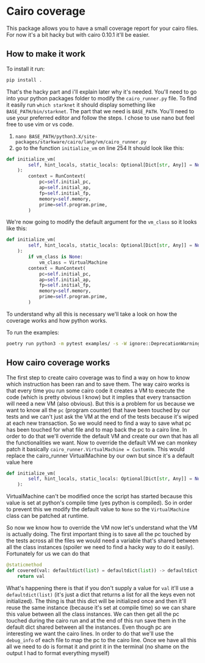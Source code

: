 # Cairo coverage

This package allows you to have a small coverage report for your cairo files. For now it's a bit hacky but with cairo 0.10.1 it'll be easier.

## How to make it work

To install it run:

```sh
pip install .
```

That's the hacky part and i'll explain later why it's needed. You'll need to go into your python packages folder to modify the `cairo_runner.py` file. To find it easily run `which starknet` it should display something like `BASE_PATH/bin/starknet`. The part that we need is `BASE_PATH`. You'll need to use your preferred editor and follow the steps. I chose to use nano but feel free to use vim or vs code.

1. `nano BASE_PATH/python3.X/site-packages/starkware/cairo/lang/vm/cairo_runner.py`
2. go to the function `initialize_vm` on line 254
It should look like this:

```py
def initialize_vm(
        self, hint_locals, static_locals: Optional[Dict[str, Any]] = None, vm_class=VirtualMachine
    ):
        context = RunContext(
            pc=self.initial_pc,
            ap=self.initial_ap,
            fp=self.initial_fp,
            memory=self.memory,
            prime=self.program.prime,
        )
```

We're now going to modify the default argument for the `vm_class` so it looks like this:

```py
def initialize_vm(
        self, hint_locals, static_locals: Optional[Dict[str, Any]] = None, vm_class=None
    ):
        if vm_class is None:
            vm_class = VirtualMachine
        context = RunContext(
            pc=self.initial_pc,
            ap=self.initial_ap,
            fp=self.initial_fp,
            memory=self.memory,
            prime=self.program.prime,
        )
```

To understand why all this is necessary we'll take a look on how the coverage works and how python works.

To run the examples:

```sh
poetry run python3 -m pytest examples/ -s -W ignore::DeprecationWarning
```

## How cairo coverage works

The first step to create cairo coverage was to find a way on how to know which instruction has been ran and to save them. The way cairo works is that every time you run some cairo code it creates a VM to execute the code (which is pretty obvious I know) but it implies that every transaction will need a new VM (also obvious). But this is a problem for us because we want to know all the `pc` (program counter) that have been touched by our tests and we can't just ask the VM at the end of the tests because it's wiped at each new transaction. So we would need to find a way to save what pc has been touched for what file and to map back the pc to a cairo line. In order to do that we'll override the default VM and create our own that has all the functionalities we want. Now to override the default VM we can monkey patch it basically `cairo_runner.VirtualMachine = CustomVm`. This would replace the cairo_runner VirtualMachine by our own but since it's a default value here

```py
def initialize_vm(
        self, hint_locals, static_locals: Optional[Dict[str, Any]] = None, vm_class=VirtualMachine
    ):
```

VirtualMachine can't be modified once the script has started because this value is set at python's compile time (yes python is compiled). So in order to prevent this we modify the default value to `None` so the `VirtualMachine` class can be patched at runtime.

So now we know how to override the VM now let's understand what the VM is actually doing.
The first important thing is to save all the pc touched by the tests across all the files we would need a variable that's shared between all the class instances (spoiler we need to find a hacky way to do it easily). Fortunately for us we can do that

```py
@staticmethod
def covered(val: defaultdict(list) = defaultdict(list)) -> defaultdict(list):
    return val
```

What's happening there is that if you don't supply a value for `val` it'll use a `defaultdict(list)` (it's just a dict that returns a list for all the keys even not initialized). The thing is that this dict will be initialized once and then it'll reuse the same instance (because it's set at compile time) so we can share this value between all the class instances.
We can then get all the pc touched during the cairo run and at the end of this run save them in the default dict shared between all the instances. Even though pc are interesting we want the cairo lines. In order to do that we'll use the `debug_info` of each file to map the pc to the cairo line. Once we have all this all we need to do is format it and print it in the terminal (no shame on the output I had to format everything myself)

